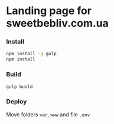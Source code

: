 # Landing page for sweetbebliv.com.ua 

### Install
```bash
npm install -g gulp
npm install
```

### Build
```bash
gulp build
```

### Deploy
Move folders `var`, `www` and file `.env`